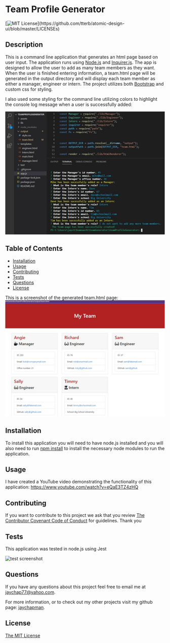 # Team Profile Generator
[![MIT License](https://img.shields.io/apm/l/atomic-design-ui.svg?)](https://github.com/tterb/atomic-design-ui/blob/master/LICENSEs)

## Description 

This is a command line application that generates an html page based on user input. The application runs using [Node.js](https://nodejs.org/en/) and [Inquirer.js](https://www.npmjs.com/package/inquirer). The app is designed to allow the user to add as many team members as they want. When the user is finished entering information, a team.html page will be generated in the output directory and will display each team member as either a manager, engineer or intern. The project utilizes both [Bootstrap](https://getbootstrap.com/) and custom css for styling.

I also used some styling for the command line utilizing colors to highlight the console log message when a user is successfully added:

![screenshot](assets/screenshot1.jpg)

## Table of Contents

* [Installation](#installation)
* [Usage](#usage)
* [Contributing](#Contributing)
* [Tests](#Tests)
* [Questions](#Questions)
* [License](#license)

This is a screenshot of the generated team.html page:
![screenshot](assets/screenshot.jpg)

## Installation

To install this application you will need to have node.js installed and you will also need to run [npm install](https://docs.npmjs.com/cli/install) to install the necessary node modules to run the application.

## Usage

I have created a YouTube video demonstrating the functionality of this application: https://www.youtube.com/watch?v=eQaE3TZ4zHQ

## Contributing

If you want to contribute to this project we ask that you review [The Contributor Covenant Code of Conduct](https://www.contributor-covenant.org/version/2/0/code_of_conduct/) for guidelines. Thank you

## Tests

This application was tested in node.js using Jest

![test screenshot]("assets/screenshotTest.jpg")

## Questions

If you have any questions about this project feel free to email me at jaychap77@yahoo.com. 

For more information, or to check out my other projects visit my github page: [jaychapman](https://github.com/jaychapman).

## License

[The MIT License](https://opensource.org/licenses/MIT)
  
